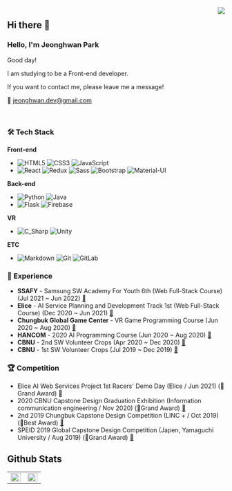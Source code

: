 <div align="right">
  <a href="https://hits.seeyoufarm.com">
    <img src="https://hits.seeyoufarm.com/api/count/incr/badge.svg?url=https%3A%2F%2Fgithub.com%2FJeongHwan-dev&count_bg=%23769CDD&title_bg=%238E8E8E&icon=github.svg&icon_color=%23E7E7E7&title=hits&edge_flat=false" align="right" />
  </a>
</div> 



## Hi there 👋

### Hello, I'm Jeonghwan Park

Good day!

I am studying to be a Front-end developer.

If you want to contact me, please leave me a message!

:email: jeonghwan.dev@gmail.com

<br />

### 🛠 Tech Stack

**Front-end**

- ![HTML5](https://img.shields.io/badge/-HTML5-E34F26?&logo=html5&logoColor=white) ![CSS3](https://img.shields.io/badge/-CSS3-1572B6?&logo=css3&logoColor=white) ![JavaScript](https://img.shields.io/badge/-JavaScript-F7DF1E?&logo=javascript&logoColor=white)
- ![React](https://img.shields.io/badge/-React-61DAFB?&logo=react&logoColor=white) ![Redux](https://img.shields.io/badge/-Redux-764ABC?&logo=redux&logoColor=white) ![Sass](https://img.shields.io/badge/-Sass-CC6699?&logo=sass&logoColor=white) ![Bootstrap](https://img.shields.io/badge/-Bootstrap-7952B3?&logo=bootstrap&logoColor=white) ![Material-UI](https://img.shields.io/badge/-Material_UI-0081CB?&logo=material-ui&logoColor=white)

**Back-end**
- ![Python](https://img.shields.io/badge/-Python-3776AB?&logo=python&logoColor=white) ![Java](https://img.shields.io/badge/-Java-007396?&logo=java&logoColor=white)
- ![Flask](https://img.shields.io/badge/-Flask-333?&logo=flask&logoColor=white) ![Firebase](https://img.shields.io/badge/-Firebase-FFCA28?&logo=firebase&logoColor=white)

**VR**
- ![C_Sharp](https://img.shields.io/badge/-C_Sharp-484848?&logo=csharp&logoColor=white) ![Unity](https://img.shields.io/badge/-Unity-818181?&logo=unity&logoColor=white)

**ETC**
- ![Markdown](https://img.shields.io/badge/-Markdown-1b1b1b?&logo=markdown&logoColor=white) ![Git](https://img.shields.io/badge/-Git-F05032?&logo=git&logoColor=white) ![GitLab](https://img.shields.io/badge/-GitLab-FCA121?&logo=gitLab&logoColor=white)


### 💫 Experience
- **SSAFY** - Samsung SW Academy For Youth 6th (Web Full-Stack Course) (Jul 2021 ~ Jun 2022) [:link:](https://www.ssafy.com/ksp/jsp/swp/swpMain.jsp)
- **Elice** - AI Service Planning and Development Track 1st (Web Full-Stack Course) (Dec 2020 ~ Jun 2021) [:link:](https://elicetrack.oopy.io/)
- **Chungbuk Global Game Center** - VR Game Programming Course (Jun 2020 ~ Aug 2020) [:link:](https://www.cjculture.org/home/sub.php?menukey=469&mod=view&no=14807&page=3&search=9&kwd=%EA%B2%8C%EC%9E%84&scode=00000003)
- **HANCOM** - 2020 AI Programming Course (Jun 2020 ~ Aug 2020) [:link:](http://cbist.or.kr/home/sub.do?mncd=117&mode=view&no=14209060&searchCondition=9&searchKeyword=%EC%B6%A9%EC%B2%AD%EA%B6%8C)
- **CBNU** - 2nd SW Volunteer Crops (Apr 2020 ~ Dec 2020) [:link:](http://www.cbiz.kr/news/articleView.html?idxno=19221)
- **CBNU** - 1st SW Volunteer Crops (Jul 2019 ~ Dec 2019) [:link:](http://www.cbiz.kr/news/articleView.html?idxno=16944)


### :trophy: Competition
- Elice AI Web Services Project 1st Racers' Demo Day (Elice / Jun 2021) (🥇Grand Award) :link:
- 2020 CBNU Capstone Design Graduation Exhibition (Information communication engineering / Nov 2020) (🥇Grand Award) [:link:](https://blog.naver.com/cbnuece/222162092864)
- 2nd 2019 Chungbuk Capstone Design Competition (LINC + / Oct 2019) (🥈Best Award) [:link:](http://www.cbiz.kr/news/articleView.html?idxno=17479)
- SPEID 2019 Global Capstone Design Competition (Japen, Yamaguchi University / Aug 2019) (🥇Grand Award) [:link:](http://www.cbiz.kr/news/articleView.html?idxno=17077)


## Github Stats

<table>
  <tr>
    <td valign="top" width="50%">
      <img src="https://github-readme-stats.vercel.app/api?username=JeongHwan-dev&show_icons=true&count_private=true&theme=react" align="left" style="width: 100%" />
    </td>
    <td valign="top" width="50%">
      <img src="https://github-readme-stats.vercel.app/api/top-langs/?username=JeongHwan-dev&hide_border=true&layout=compact&theme=react" align="left" style="width: 100%" />
    </td>
  </tr>
</table>
